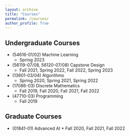 ```yaml
---
layout: archive
title: "Courses"
permalink: /courses/
author_profile: True
---
```


## Undergraduate Courses
* (54616-01/02) Machine Learning 
    * Spring 2023
* (56119-07/08, 56120-07/08) Capstone Design 
    * Fall 2021, Spring 2022, Fall 2022, Spring 2023
* (13601-03/04) Algorithms 
    * Spring 2020, Spring 2021, Spring 2022
* (17086-03) Discrete Mathematics 
    * Fall 2019, Fall 2020, Fall 2021, Fall 2022
* (47710-03) Programming 
    * Fall 2019

## Graduate Courses
* (01841-01) Advanced AI 
      * Fall 2020, Fall 2021, Fall 2022
